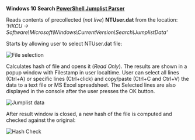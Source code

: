 **Windows 10 Search [PowerShell Jumplist Parser](https://github.com/kacos2000/Win10-Research/blob/master/JumpList/Jumplist.ps1)**


Reads contents of precollected (*not live*) **NTUser.dat** from the location:
*'HKCU -> Software\Microsoft\Windows\CurrentVersion\Search\JumplistData'*

Starts by allowing user to select NTUser.dat file:

![File selection](https://raw.githubusercontent.com/kacos2000/Win10-Research/master/JumpList/select.JPG)

Calculates hash of file and opens it (*Read Only*). The results are shown in a popup window with Filestamp in user localtime.
User can select all lines (Ctrl+A) or specific lines (Ctrl+click) and copy/paste (Ctrl+C and Ctrl+V) the data to a text file or MS Excel spreadsheet. The Selected lines are also displayed in the console after the user presses the OK button.

![Jumplist data](https://raw.githubusercontent.com/kacos2000/Win10-Research/master/JumpList/results.JPG)

After result window is closed, a new hash of the file is computed and checked against the original:

![Hash Check](https://raw.githubusercontent.com/kacos2000/Win10-Research/master/JumpList/HashCheck.JPG)
